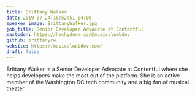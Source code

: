 ```yaml
---
title: Brittany Walker
date: 2019-07-24T18:52:51-04:00
speaker_image: BrittanyWalker.jpg
job_title: Senior Developer Advocate at Contentful
mastodon: https://hachyderm.io/@musicalwebdev
github: brittanyrw
website: https://musicalwebdev.com/
draft: false
---
```


Brittany Walker is a Senior Developer Advocate at Contentful where she helps developers make the most out of the platform. She is an active member of the Washington DC tech community and a big fan of musical theater.